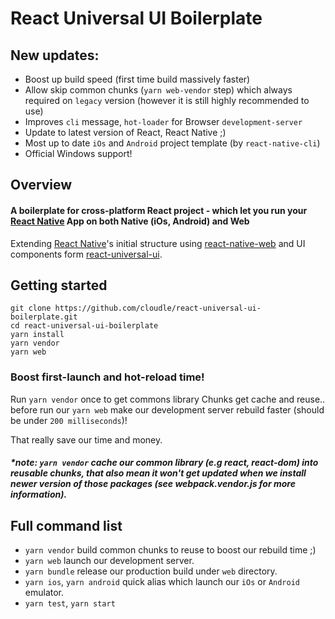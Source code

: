 # React Universal UI Boilerplate

[react-native-url]: https://facebook.github.io/react-native/
[react-native-web-url]: https://github.com/necolas/react-native-web
[react-universal-ui-url]: https://npmjs.org/package/react-universal-ui

## New updates:
- Boost up build speed (first time build massively faster)
- Allow skip common chunks (`yarn web-vendor` step)  which always required on `legacy` version (however it is still highly recommended to use)
- Improves `cli` message, `hot-loader` for Browser `development-server`
- Update to latest version of React, React Native ;)
- Most up to date `iOs` and `Android` project template (by `react-native-cli`)  
- Official Windows support!

## Overview
#### A boilerplate for cross-platform React project - which let you run your [React Native][react-native-url] App on both Native (iOs, Android) and Web

Extending [React Native][react-native-url]'s initial structure using [react-native-web][react-native-web-url] and UI components form [react-universal-ui][react-universal-ui-url].

## Getting started
```
git clone https://github.com/cloudle/react-universal-ui-boilerplate.git
cd react-universal-ui-boilerplate
yarn install
yarn vendor
yarn web
```

### Boost first-launch and hot-reload time!
Run `yarn vendor` once to get commons library Chunks get cache and reuse..
before run our `yarn web` make our development server rebuild faster (should be under `200 milliseconds`)!

That really save our time and money.

##### *note: `yarn vendor` cache our common library (e.g react, react-dom) into reusable chunks, that also mean it won't get updated when we install newer version of those packages (see webpack.vendor.js for more information).

## Full command list
- `yarn vendor` build common chunks to reuse to boost our rebuild time ;)
- `yarn web` launch our development server.
- `yarn bundle` release our production build under `web` directory.
- `yarn ios`, `yarn android` quick alias which launch our `iOs` or `Android` emulator.
- `yarn test`, `yarn start`
